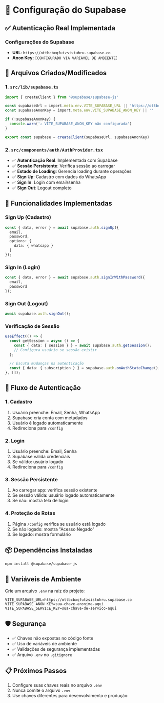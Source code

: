 # 🔐 Configuração do Supabase

## ✅ Autenticação Real Implementada

### **Configurações do Supabase**
- **URL**: `https://ottbcbxqfutzsistuhru.supabase.co`
- **Anon Key**: `[CONFIGURADO VIA VARIÁVEL DE AMBIENTE]`

## 🔧 Arquivos Criados/Modificados

### **1. `src/lib/supabase.ts`**
```typescript
import { createClient } from '@supabase/supabase-js'

const supabaseUrl = import.meta.env.VITE_SUPABASE_URL || 'https://ottbcbxqfutzsistuhru.supabase.co'
const supabaseAnonKey = import.meta.env.VITE_SUPABASE_ANON_KEY || ''

if (!supabaseAnonKey) {
  console.warn('⚠️ VITE_SUPABASE_ANON_KEY não configurada')
}

export const supabase = createClient(supabaseUrl, supabaseAnonKey)
```

### **2. `src/components/auth/AuthProvider.tsx`**
- ✅ **Autenticação Real**: Implementada com Supabase
- ✅ **Sessão Persistente**: Verifica sessão ao carregar
- ✅ **Estado de Loading**: Gerencia loading durante operações
- ✅ **Sign Up**: Cadastro com dados do WhatsApp
- ✅ **Sign In**: Login com email/senha
- ✅ **Sign Out**: Logout completo

## 🔄 Funcionalidades Implementadas

### **Sign Up (Cadastro)**
```typescript
const { data, error } = await supabase.auth.signUp({
  email,
  password,
  options: {
    data: { whatsapp }
  }
});
```

### **Sign In (Login)**
```typescript
const { data, error } = await supabase.auth.signInWithPassword({
  email,
  password
});
```

### **Sign Out (Logout)**
```typescript
await supabase.auth.signOut();
```

### **Verificação de Sessão**
```typescript
useEffect(() => {
  const getSession = async () => {
    const { data: { session } } = await supabase.auth.getSession();
    // Configura usuário se sessão existir
  };
  
  // Escuta mudanças na autenticação
  const { data: { subscription } } = supabase.auth.onAuthStateChange();
}, []);
```

## 🎯 Fluxo de Autenticação

### **1. Cadastro**
1. Usuário preenche: Email, Senha, WhatsApp
2. Supabase cria conta com metadados
3. Usuário é logado automaticamente
4. Redireciona para `/config`

### **2. Login**
1. Usuário preenche: Email, Senha
2. Supabase valida credenciais
3. Se válido: usuário logado
4. Redireciona para `/config`

### **3. Sessão Persistente**
1. Ao carregar app: verifica sessão existente
2. Se sessão válida: usuário logado automaticamente
3. Se não: mostra tela de login

### **4. Proteção de Rotas**
1. Página `/config` verifica se usuário está logado
2. Se não logado: mostra "Acesso Negado"
3. Se logado: mostra formulário

## 📦 Dependências Instaladas

```bash
npm install @supabase/supabase-js
```

## 🔧 Variáveis de Ambiente

Crie um arquivo `.env` na raiz do projeto:

```env
VITE_SUPABASE_URL=https://ottbcbxqfutzsistuhru.supabase.co
VITE_SUPABASE_ANON_KEY=sua-chave-anonima-aqui
VITE_SUPABASE_SERVICE_KEY=sua-chave-de-servico-aqui
```

## 🛡️ Segurança

- ✅ Chaves não expostas no código fonte
- ✅ Uso de variáveis de ambiente
- ✅ Validações de segurança implementadas
- ✅ Arquivo `.env` no `.gitignore`

## 📋 Próximos Passos

1. Configure suas chaves reais no arquivo `.env`
2. Nunca comite o arquivo `.env`
3. Use chaves diferentes para desenvolvimento e produção 